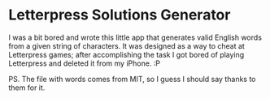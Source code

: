 # Letterpress Solutions Generator

I was a bit bored and wrote this little app that generates valid English words from a given string of characters. It was designed as a way to cheat at Letterpress games; after accomplishing the task I got bored of playing Letterpress and deleted it from my iPhone. :P

PS. The file with words comes from MIT, so I guess I should say thanks to them for it.
